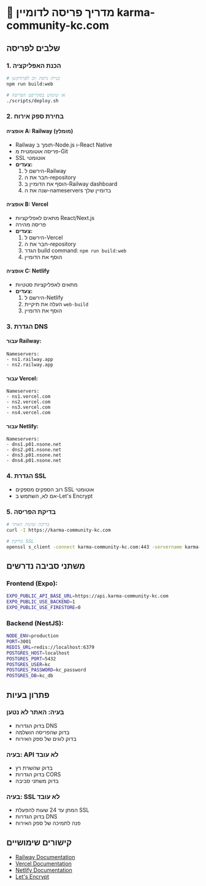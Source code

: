 # 🚀 מדריך פריסה לדומיין karma-community-kc.com

## שלבים לפריסה

### 1. הכנת האפליקציה
```bash
# בניית גרסת ווב לפרודקשן
npm run build:web

# או שימוש בסקריפט הפריסה
./scripts/deploy.sh
```

### 2. בחירת ספק אירוח

#### אופציה A: Railway (מומלץ)
- Railway תומך ב-Node.js ו-React Native
- פריסה אוטומטית מ-Git
- SSL אוטומטי
- **צעדים:**
  1. הירשם ל-Railway
  2. חבר את ה-repository
  3. הוסף את הדומיין ב-Railway dashboard
  4. שנה את ה-nameservers בדומיין שלך

#### אופציה B: Vercel
- מתאים לאפליקציות React/Next.js
- פריסה מהירה
- **צעדים:**
  1. הירשם ל-Vercel
  2. חבר את ה-repository
  3. הגדר build command: `npm run build:web`
  4. הוסף את הדומיין

#### אופציה C: Netlify
- מתאים לאפליקציות סטטיות
- **צעדים:**
  1. הירשם ל-Netlify
  2. העלה את תיקיית `web-build`
  3. הוסף את הדומיין

### 3. הגדרת DNS

#### עבור Railway:
```
Nameservers:
- ns1.railway.app
- ns2.railway.app
```

#### עבור Vercel:
```
Nameservers:
- ns1.vercel.com
- ns2.vercel.com
- ns3.vercel.com
- ns4.vercel.com
```

#### עבור Netlify:
```
Nameservers:
- dns1.p01.nsone.net
- dns2.p01.nsone.net
- dns3.p01.nsone.net
- dns4.p01.nsone.net
```

### 4. הגדרת SSL
- רוב הספקים מספקים SSL אוטומטי
- אם לא, השתמש ב-Let's Encrypt

### 5. בדיקת הפריסה
```bash
# בדיקת זמינות האתר
curl -I https://karma-community-kc.com

# בדיקת SSL
openssl s_client -connect karma-community-kc.com:443 -servername karma-community-kc.com
```

## משתני סביבה נדרשים

### Frontend (Expo):
```bash
EXPO_PUBLIC_API_BASE_URL=https://api.karma-community-kc.com
EXPO_PUBLIC_USE_BACKEND=1
EXPO_PUBLIC_USE_FIRESTORE=0
```

### Backend (NestJS):
```bash
NODE_ENV=production
PORT=3001
REDIS_URL=redis://localhost:6379
POSTGRES_HOST=localhost
POSTGRES_PORT=5432
POSTGRES_USER=kc
POSTGRES_PASSWORD=kc_password
POSTGRES_DB=kc_db
```

## פתרון בעיות

### בעיה: האתר לא נטען
- בדוק הגדרות DNS
- בדוק שהפריסה הושלמה
- בדוק לוגים של ספק האירוח

### בעיה: API לא עובד
- בדוק שהשרת רץ
- בדוק הגדרות CORS
- בדוק משתני סביבה

### בעיה: SSL לא עובד
- המתן עד 24 שעות להפעלת SSL
- בדוק הגדרות DNS
- פנה לתמיכה של ספק האירוח

## קישורים שימושיים
- [Railway Documentation](https://docs.railway.app/)
- [Vercel Documentation](https://vercel.com/docs)
- [Netlify Documentation](https://docs.netlify.com/)
- [Let's Encrypt](https://letsencrypt.org/)
